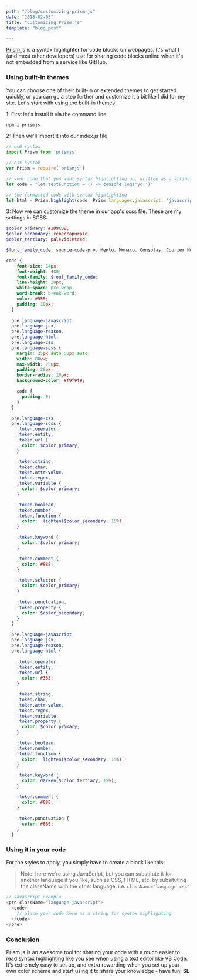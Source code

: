 ```yaml
---
path: "/blog/customizing-prism-js"
date: "2018-02-05"
title: "Customizing Prism.js"
template: "blog_post"

---
```


[Prism.js](http://prismjs.com/) is a syntax highlighter for code blocks on webpages. It's what I (and most other developers) use for sharing code blocks online when it's not embedded from a service like GitHub.

### Using built-in themes

You can choose one of their built-in or extended themes to get started quickly, or you can go a step further and customize it a bit like I did for my site. Let's start with using the built-in themes:

1: First let's install it via the command line
```javascript
npm i prismjs
```

2: Then we'll import it into our index.js file
```javascript
// es6 syntax
import Prism from 'prismjs'

// es5 syntax
var Prism = require('prismjs')
```

```javascript
// your code that you want syntax highlighting on, written as a string
let code = "let testFunction = () => console.log('yo!')" 

// the formatted code with syntax highlighting
let html = Prism.highlight(code, Prism.languages.javascript, 'javascript');
```

3: Now we can customize the theme in our app's scss file. These are my settings in SCSS:
```scss
$color_primary: #2D9CDB;
$color_secondary: rebeccapurple;
$color_tertiary: palevioletred;

$font_family_code: source-code-pro, Menlo, Monaco, Consolas, Courier New, monospace;

code {
    font-size: 14px;
    font-weight: 400;
    font-family: $font_family_code;
    line-height: 20px;
    white-space: pre-wrap;
    word-break: break-word;
    color: #555;
    padding: 10px;
  }
  
  pre.language-javascript, 
  pre.language-jsx,
  pre.language-reason,
  pre.language-html,
  pre.language-css,
  pre.language-scss {
    margin: 25px auto 50px auto;
    width: 80vw;
    max-width: 750px;
    padding: 20px;
    border-radius: 10px;
    background-color: #f9f9f9;

    code {
      padding: 0;
    }
  }

  pre.language-css,
  pre.language-scss {
    .token.operator, 
    .token.entity, 
    .token.url {
      color: $color_primary;
    }

    .token.string, 
    .token.char, 
    .token.attr-value, 
    .token.regex, 
    .token.variable {
      color: $color_primary;
    }

    .token.boolean, 
    .token.number, 
    .token.function {
      color:  lighten($color_secondary, 15%);
    }

    .token.keyword {
      color: $color_primary;
    }

    .token.comment {
      color: #888;
    }

    .token.selector {
      color: $color_primary;
    }
    
    .token.punctuation, 
    .token.property {
      color: $color_secondary;
    }
  }

  pre.language-javascript,
  pre.language-jsx,
  pre.language-reason,
  pre.language-html {
  
    .token.operator, 
    .token.entity, 
    .token.url {
      color: #333;
    }

    .token.string, 
    .token.char, 
    .token.attr-value, 
    .token.regex, 
    .token.variable, 
    .token.property {
      color: $color_primary;
    }

    .token.boolean, 
    .token.number, 
    .token.function {
      color:  lighten($color_secondary, 15%);
    }

    .token.keyword {
      color: darken($color_tertiary, 15%);
    }

    .token.comment {
      color: #888;
    }

    .token.punctuation {
      color: #666;
    }
  }
```

### Using it in your code
For the styles to apply, you simply have to create a block like this:

> Note: here we're using JavaScript, but you can substitute it for another language if you like, such as CSS, HTML, etc. by subsituting the className with the other language, i.e. ```className="language-css"```

```javascript
// JavaScript example
<pre className="language-javascript">
  <code>
    // place your code here as a string for syntax highlighting
  </code>
</pre>
```

### Conclusion
Prism.js is an awesome tool for sharing your code with a much easier to read syntax highlighting like you see when using a text editor like [VS Code](https://code.visualstudio.com/). It's extremely easy to set up, and extra rewarding when you set up your own color scheme and start using it to share your knowledge - have fun! **SL**
